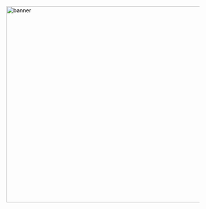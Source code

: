 <img width="1536" height="512" alt="banner" src="https://github.com/user-attachments/assets/91793c10-5cb3-461a-8a35-f67dd2de8411" />
